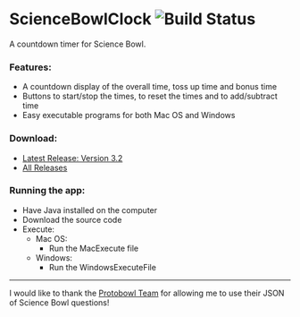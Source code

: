 # ScienceBowlClock ![Build Status](https://travis-ci.org/Ouroboroz/ScienceBowlClock.svg?branch=master)
A countdown timer for Science Bowl.

### Features:
* A countdown display of the overall time, toss up time and bonus time
* Buttons to start/stop the times, to reset the times and to add/subtract time
* Easy executable programs for both Mac OS and Windows

### Download:
* [Latest Release: Version 3.2](https://github.com/Ouroboroz/ScienceBowlClock/releases/tag/v3.2)
* [All Releases](https://github.com/Ouroboroz/ScienceBowlClock/releases)
### Running the app:
* Have Java installed on the computer
* Download the source code
* Execute:
  * Mac OS:
    * Run the MacExecute file
  * Windows:
    * Run the WindowsExecuteFile
  
---

I would like to thank the [Protobowl Team](https://github.com/neotenic/protobowl) for allowing me to use their JSON of Science Bowl questions!
